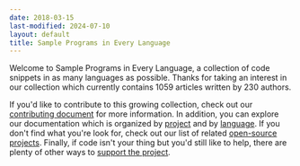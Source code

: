 ```yaml
---
date: 2018-03-15
last-modified: 2024-07-10
layout: default
title: Sample Programs in Every Language
---
```


Welcome to Sample Programs in Every Language, a collection of code snippets in as many languages as possible. Thanks for taking an interest in our collection which currently contains 1059 articles written by 230 authors.

If you'd like to contribute to this growing collection, check out our [contributing document](https://github.com/TheRenegadeCoder/sample-programs/blob/master/.github/CONTRIBUTING.md) for more information. In addition, you can explore our documentation which is organized by [project](/projects) and by [language](/languages). If you don't find what you're look for, check out our list of related [open-source projects](/related). Finally, if code isn't your thing but you'd still like to help, there are plenty of other ways to [support the project](https://therenegadecoder.com/updates/5-ways-you-can-support-the-renegade-coder/).